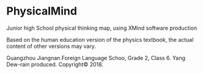 # PhysicalMind
Junior high School physical thinking map, using XMind software production


Based on the human education version of the physics textbook, the actual content of other versions may vary.


Guangzhou Jiangnan Foreign Language Schoo, Grade 2, Class 6. Yang Dew-rain produced.
Copyright&copy;  2018.
